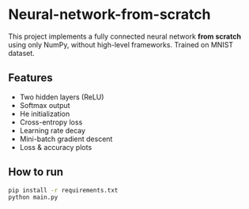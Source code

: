 
# Neural-network-from-scratch

This project implements a fully connected neural network **from scratch** using only NumPy, without high-level frameworks. Trained on MNIST dataset.

## Features

- Two hidden layers (ReLU)
- Softmax output
- He initialization
- Cross-entropy loss
- Learning rate decay
- Mini-batch gradient descent
- Loss & accuracy plots

## How to run

```bash
pip install -r requirements.txt
python main.py
